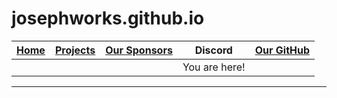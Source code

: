 # josephworks.github.io
| [Home](README.md) | [Projects](PROJECTS.md) | [Our Sponsors](SPONSORS.md) | Discord | [Our GitHub](http://www.github.com/josephworks) |
|------|-------------------------|-----------------------------|-----------------------|-------------------------------------------------|
||||You are here!
------
